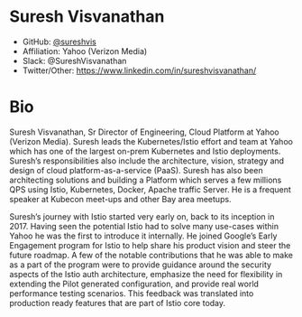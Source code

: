 # Suresh Visvanathan

- GitHub: [@sureshvis](https://github.com/sureshvis)
- Affiliation: Yahoo (Verizon Media)
- Slack: @SureshVisvanathan
- Twitter/Other: https://www.linkedin.com/in/sureshvisvanathan/

# Bio

Suresh Visvanathan, Sr Director of Engineering, Cloud Platform at Yahoo (Verizon Media). Suresh leads the Kubernetes/Istio effort and team at Yahoo which has one of the largest on-prem Kubernetes and Istio deployments. Suresh’s responsibilities also include the architecture, vision, strategy and design of cloud platform-as-a-service (PaaS). Suresh has also been architecting solutions and building a Platform which serves a few millions QPS using Istio, Kubernetes, Docker, Apache traffic Server. He is a frequent speaker at Kubecon meet-ups and other Bay area meetups. 


Suresh’s journey with Istio started very early on, back to its inception in 2017. Having seen the potential Istio had to solve many use-cases within Yahoo he was the first to introduce it internally. He joined Google’s Early Engagement program for Istio to help share his product vision and steer the future roadmap. A few of the notable contributions that he was able to make as a part of the program were to provide guidance around the security aspects of the Istio auth architecture, emphasize the need for flexibility in extending the Pilot generated configuration, and provide real world performance testing scenarios. This feedback was translated into production ready features that are part of Istio core today.
